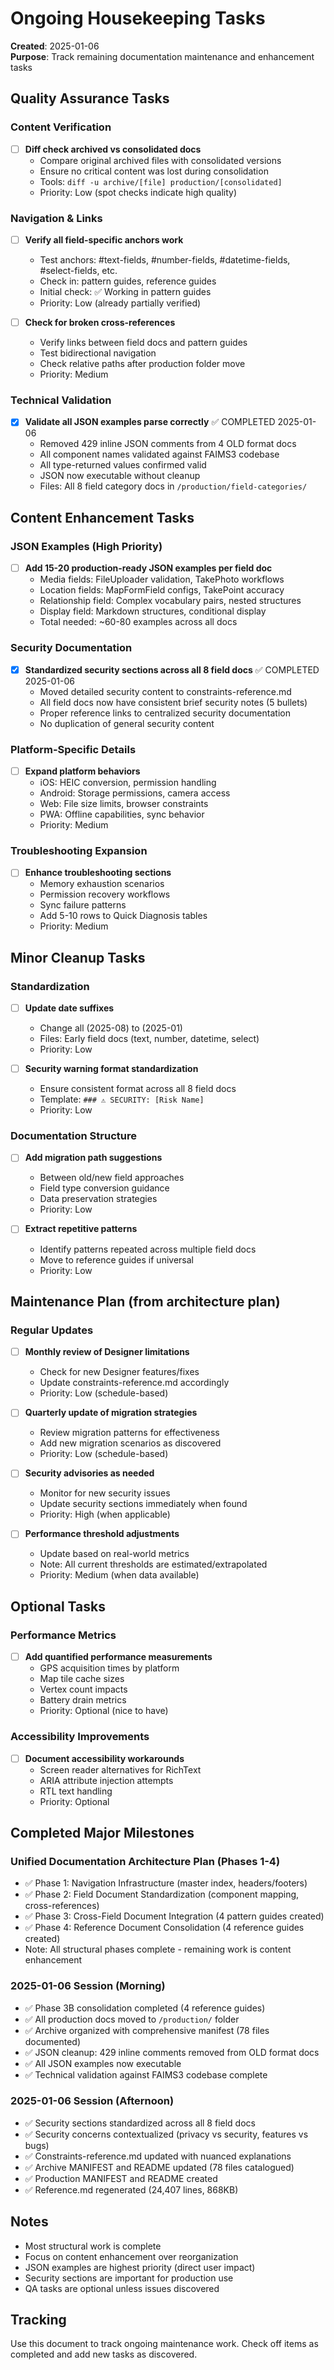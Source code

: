 # Ongoing Housekeeping Tasks
**Created**: 2025-01-06  
**Purpose**: Track remaining documentation maintenance and enhancement tasks

## Quality Assurance Tasks

### Content Verification
- [ ] **Diff check archived vs consolidated docs**
  - Compare original archived files with consolidated versions
  - Ensure no critical content was lost during consolidation
  - Tools: `diff -u archive/[file] production/[consolidated]`
  - Priority: Low (spot checks indicate high quality)

### Navigation & Links
- [ ] **Verify all field-specific anchors work**
  - Test anchors: #text-fields, #number-fields, #datetime-fields, #select-fields, etc.
  - Check in: pattern guides, reference guides
  - Initial check: ✅ Working in pattern guides
  - Priority: Low (already partially verified)

- [ ] **Check for broken cross-references**
  - Verify links between field docs and pattern guides
  - Test bidirectional navigation
  - Check relative paths after production folder move
  - Priority: Medium

### Technical Validation
- [x] **Validate all JSON examples parse correctly** ✅ COMPLETED 2025-01-06
  - Removed 429 inline JSON comments from 4 OLD format docs
  - All component names validated against FAIMS3 codebase
  - All type-returned values confirmed valid
  - JSON now executable without cleanup
  - Files: All 8 field category docs in `/production/field-categories/`

## Content Enhancement Tasks

### JSON Examples (High Priority)
- [ ] **Add 15-20 production-ready JSON examples per field doc**
  - Media fields: FileUploader validation, TakePhoto workflows
  - Location fields: MapFormField configs, TakePoint accuracy
  - Relationship field: Complex vocabulary pairs, nested structures
  - Display field: Markdown structures, conditional display
  - Total needed: ~60-80 examples across all docs

### Security Documentation
- [x] **Standardized security sections across all 8 field docs** ✅ COMPLETED 2025-01-06
  - Moved detailed security content to constraints-reference.md
  - All field docs now have consistent brief security notes (5 bullets)
  - Proper reference links to centralized security documentation
  - No duplication of general security content

### Platform-Specific Details
- [ ] **Expand platform behaviors**
  - iOS: HEIC conversion, permission handling
  - Android: Storage permissions, camera access
  - Web: File size limits, browser constraints
  - PWA: Offline capabilities, sync behavior
  - Priority: Medium

### Troubleshooting Expansion
- [ ] **Enhance troubleshooting sections**
  - Memory exhaustion scenarios
  - Permission recovery workflows
  - Sync failure patterns
  - Add 5-10 rows to Quick Diagnosis tables
  - Priority: Medium

## Minor Cleanup Tasks

### Standardization
- [ ] **Update date suffixes**
  - Change all (2025-08) to (2025-01)
  - Files: Early field docs (text, number, datetime, select)
  - Priority: Low

- [ ] **Security warning format standardization**
  - Ensure consistent format across all 8 field docs
  - Template: `### ⚠️ SECURITY: [Risk Name]`
  - Priority: Low

### Documentation Structure
- [ ] **Add migration path suggestions**
  - Between old/new field approaches
  - Field type conversion guidance
  - Data preservation strategies
  - Priority: Low

- [ ] **Extract repetitive patterns**
  - Identify patterns repeated across multiple field docs
  - Move to reference guides if universal
  - Priority: Low

## Maintenance Plan (from architecture plan)

### Regular Updates
- [ ] **Monthly review of Designer limitations**
  - Check for new Designer features/fixes
  - Update constraints-reference.md accordingly
  - Priority: Low (schedule-based)

- [ ] **Quarterly update of migration strategies**
  - Review migration patterns for effectiveness
  - Add new migration scenarios as discovered
  - Priority: Low (schedule-based)

- [ ] **Security advisories as needed**
  - Monitor for new security issues
  - Update security sections immediately when found
  - Priority: High (when applicable)

- [ ] **Performance threshold adjustments**
  - Update based on real-world metrics
  - Note: All current thresholds are estimated/extrapolated
  - Priority: Medium (when data available)

## Optional Tasks

### Performance Metrics
- [ ] **Add quantified performance measurements**
  - GPS acquisition times by platform
  - Map tile cache sizes
  - Vertex count impacts
  - Battery drain metrics
  - Priority: Optional (nice to have)

### Accessibility Improvements
- [ ] **Document accessibility workarounds**
  - Screen reader alternatives for RichText
  - ARIA attribute injection attempts
  - RTL text handling
  - Priority: Optional

## Completed Major Milestones

### Unified Documentation Architecture Plan (Phases 1-4)
- ✅ Phase 1: Navigation Infrastructure (master index, headers/footers)
- ✅ Phase 2: Field Document Standardization (component mapping, cross-references)
- ✅ Phase 3: Cross-Field Document Integration (4 pattern guides created)
- ✅ Phase 4: Reference Document Consolidation (4 reference guides created)
- Note: All structural phases complete - remaining work is content enhancement

### 2025-01-06 Session (Morning)
- ✅ Phase 3B consolidation completed (4 reference guides)
- ✅ All production docs moved to `/production/` folder
- ✅ Archive organized with comprehensive manifest (78 files documented)
- ✅ JSON cleanup: 429 inline comments removed from OLD format docs
- ✅ All JSON examples now executable
- ✅ Technical validation against FAIMS3 codebase complete

### 2025-01-06 Session (Afternoon)
- ✅ Security sections standardized across all 8 field docs
- ✅ Security concerns contextualized (privacy vs security, features vs bugs)
- ✅ Constraints-reference.md updated with nuanced explanations
- ✅ Archive MANIFEST and README updated (78 files catalogued)
- ✅ Production MANIFEST and README created
- ✅ Reference.md regenerated (24,407 lines, 868KB)

## Notes

- Most structural work is complete
- Focus on content enhancement over reorganization
- JSON examples are highest priority (direct user impact)
- Security sections are important for production use
- QA tasks are optional unless issues discovered

## Tracking

Use this document to track ongoing maintenance work. Check off items as completed and add new tasks as discovered.